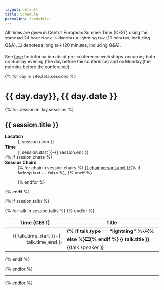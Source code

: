 ```yaml
---
layout: default
title: Schedule
permalink: /schedule
---
```

All times are given in Central European Summer Time (CEST) using the standard 24 hour clock.
⚡ denotes a lightning talk (10 minutes, including Q&A). 🎞️ denotes a long talk (20 minutes, including Q&A).

See [here](workshops) for information about pre-conference workshops, occurring both on Sunday evening (the day before the
conference) and on Monday (the morning before the conference).

{% for day in site.data.sessions %}

# {{ day.day}}, {{ day.date }}

{% for session in day.sessions %}

## {{ session.title }}

<dl>
<dt><strong>Location</strong></dt>
<dd>{{ session.room }}</dd>
<dt><strong>Time</strong></dt>
<dd>{{ session.start }}-{{ session.end }}</dd>
{% if session.chairs %}
<dt><strong>Session Chairs</strong></dt>
<dd>
{% for chair in session.chairs %}
    <a href="./organizers#{{ chair.orcid }}">{{ chair.personLabel }}</a>{% if forloop.last == false %}, {% endif %}
    <!--(<a href="https://orcid.org/{{ chair.orcid }}">https://orcid.org/{{ chair.orcid }}</a>)-->
    
{% endfor %}
</dd>
{% endif %}
</dl>

{% if session.talks %}
<table>
<thead>
<tr>
<th>Time (CEST)</th>
<th>Title</th>
</tr>
</thead>
<tbody>
{% for talk in session.talks %}
<tr>
<td align="right">{{ talk.time_start }}-{{ talk.time_end }}</td>
<td>
<strong>
{% if talk.type == "lightning" %}⚡{% else %}🎞️{% endif %}
{{ talk.title }}</strong><br/>
{{talk.speaker }}<br/>
</td>
</tr>
{% endfor %}
</tbody>
</table>
{% endif %}

{% endfor %}
<hr>
{% endfor %}
